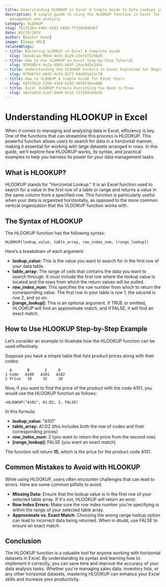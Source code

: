 ```yaml
---
title: Understanding HLOOKUP in Excel A Simple Guide to Data Lookups in Excel
description: A simple guide to using the HLOOKUP function in Excel for effective data
  management and analysis
category: VLOOKUP
slug: 7b12536a-e48e-4183-b850-ff32630d64bf
date: 09/19/2024
author: [Author Name]
image: [Image URL]
relatedBlogs:
- title: Mastering VLOOKUP in Excel A Complete Guide
  slug: 5bea6caa-96b4-4e3c-8a29-a3ef372256dd
- title: How to Use VLOOKUP in Excel Step-by-Step Tutorial
  slug: 9588d0c4-4a2a-4093-b04f-24ac0d5e1d4a
- title: Understanding the VLOOKUP Formula in Excel Explained for Beginners
  slug: 97096f42-e0d5-4ef6-9277-94dd55eb1c78
- title: How to VLOOKUP A Simple Guide for Excel Users
  slug: 69f5352d-2268-43e8-8202-d950f4bea88b
- title: Excel VLOOKUP Formula Everything You Need to Know
  slug: a6e3a42d-3cbf-44e0-9c12-f2f28dcb9a5b
---
```


# Understanding HLOOKUP in Excel

When it comes to managing and analyzing data in Excel, efficiency is key. One of the functions that can streamline this process is HLOOKUP. This powerful function allows users to search for data in a horizontal manner, making it essential for working with large datasets arranged in rows. In this guide, we'll explore how HLOOKUP works, its syntax, and practical examples to help you harness its power for your data management tasks.

## What is HLOOKUP?

HLOOKUP stands for "Horizontal Lookup." It is an Excel function used to search for a value in the first row of a table or range and returns a value in the same column from a specified row. This function is particularly useful when your data is organized horizontally, as opposed to the more common vertical organization that the VLOOKUP function works with.

## The Syntax of HLOOKUP

The HLOOKUP function has the following syntax:

```
HLOOKUP(lookup_value, table_array, row_index_num, [range_lookup])
```

Here’s a breakdown of each argument:

- **lookup_value:** This is the value you want to search for in the first row of your data table.
- **table_array:** The range of cells that contains the data you want to search through. It must include the first row where the lookup value is located and the rows from which the return values will be pulled.
- **row_index_num:** This specifies the row number from which to return the corresponding value. The first row in your table is row 1, the second is row 2, and so on.
- **[range_lookup]:** This is an optional argument. If TRUE or omitted, HLOOKUP will find an approximate match, and if FALSE, it will find an exact match.

## How to Use HLOOKUP Step-by-Step Example

Let’s consider an example to illustrate how the HLOOKUP function can be used effectively.

Suppose you have a simple table that lists product prices along with their codes:

```
  A       B       C     D
1 Code   A100   A101   A102
2 Price   10     15     20
```

Now, if you want to find the price of the product with the code A101, you would use the HLOOKUP function as follows:

```
=HLOOKUP("A101", A1:D2, 2, FALSE)
```

In this formula:

- **lookup_value:** "A101"
- **table_array:** A1:D2 (this includes both the row of codes and their corresponding prices)
- **row_index_num:** 2 (you want to return the price from the second row)
- **[range_lookup]:** FALSE (you want an exact match)

The function will return **15**, which is the price for the product code A101.

## Common Mistakes to Avoid with HLOOKUP

While using HLOOKUP, users often encounter challenges that can lead to errors. Here are some common pitfalls to avoid:

- **Missing Data:** Ensure that the lookup value is in the first row of your selected table array. If it's not, HLOOKUP will return an error.
- **Row Index Errors:** Make sure the row index number you're specifying is within the range of your selected table array.
- **Approximate vs. Exact Match:** Choosing the wrong range lookup option can lead to incorrect data being returned. When in doubt, use FALSE to ensure an exact match.

## Conclusion

The HLOOKUP function is a valuable tool for anyone working with horizontal datasets in Excel. By understanding its syntax and learning how to implement it correctly, you can save time and improve the accuracy of your data analysis tasks. Whether you're managing sales data, inventory lists, or any other horizontal datasets, mastering HLOOKUP can enhance your Excel skills and increase your productivity.
